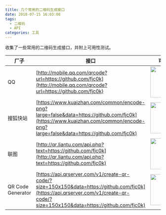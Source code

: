 ```yaml
---
title: 几个常用的二维码生成接口
date: 2018-07-15 16:03:08
tags:
  - 二维码
  - API
categories: 工具
---
```


收集了一些常用的二维码生成接口，并附上可用性测试。
<!-- more -->

厂子              | 接口                                                                                                                                                                             | 可用性
------------------|----------------------------------------------------------------------------------------------------------------------------------------------------------------------------------|------------------------------------------------------------------------------------------------------------------
QQ                | [http://mobile.qq.com/qrcode?url=https://github.com/fjc0k](http://mobile.qq.com/qrcode?url=https://github.com/fjc0k)                                                             | <img src="http://mobile.qq.com/qrcode?url=https://github.com/fjc0k" width="100" />
搜狐快站          | [https://www.kuaizhan.com/common/encode-png?large=false&data=https://github.com/fjc0k](https://www.kuaizhan.com/common/encode-png?large=false&data=https://github.com/fjc0k)     | <img src="https://www.kuaizhan.com/common/encode-png?large=false&data=https://github.com/fjc0k" width="100" />
联图              | [http://qr.liantu.com/api.php?text=https://github.com/fjc0k](http://qr.liantu.com/api.php?text=https://github.com/fjc0k)                                                         | <img src="http://qr.liantu.com/api.php?text=https://github.com/fjc0k" width="100" />
QR Code Generator | [https://api.qrserver.com/v1/create-qr-code/?size=150x150&data=https://github.com/fjc0k](https://api.qrserver.com/v1/create-qr-code/?size=150x150&data=https://github.com/fjc0k) | <img src="https://api.qrserver.com/v1/create-qr-code/?size=150x150&data=https://github.com/fjc0k" width="100" />